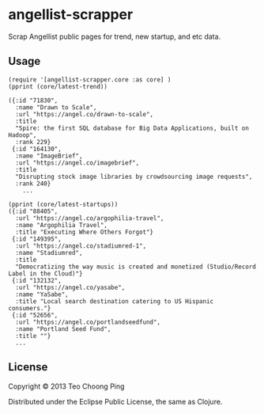 # angellist-scrapper

Scrap Angellist public pages for trend, new startup, and etc data.

## Usage

```
(require '[angellist-scrapper.core :as core] )
(pprint (core/latest-trend))

({:id "71830",
  :name "Drawn to Scale",
  :url "https://angel.co/drawn-to-scale",
  :title
  "Spire: the first SQL database for Big Data Applications, built on Hadoop",
  :rank 229}
 {:id "164130",
  :name "ImageBrief",
  :url "https://angel.co/imagebrief",
  :title
  "Disrupting stock image libraries by crowdsourcing image requests",
  :rank 240}
    ...

(pprint (core/latest-startups))
({:id "88405",
  :url "https://angel.co/argophilia-travel",
  :name "Argophilia Travel",
  :title "Executing Where Others Forgot"}
 {:id "149395",
  :url "https://angel.co/stadiumred-1",
  :name "Stadiumred",
  :title
  "Democratizing the way music is created and monetized (Studio/Record Label in the Cloud)"}
 {:id "132132",
  :url "https://angel.co/yasabe",
  :name "YaSabe",
  :title "Local search destination catering to US Hispanic consumers."}
 {:id "52656",
  :url "https://angel.co/portlandseedfund",
  :name "Portland Seed Fund",
  :title ""}
  ...
```


## License

Copyright © 2013 Teo Choong Ping

Distributed under the Eclipse Public License, the same as Clojure.
